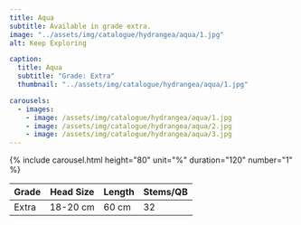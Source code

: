 ```yaml
---
title: Aqua
subtitle: Available in grade extra.
image: "../assets/img/catalogue/hydrangea/aqua/1.jpg"
alt: Keep Exploring

caption: 
  title: Aqua
  subtitle: "Grade: Extra"
  thumbnail: "../assets/img/catalogue/hydrangea/aqua/1.jpg"

carousels:
  - images: 
    - image: /assets/img/catalogue/hydrangea/aqua/1.jpg
    - image: /assets/img/catalogue/hydrangea/aqua/2.jpg
    - image: /assets/img/catalogue/hydrangea/aqua/3.jpg
---
```


{% include carousel.html height="80" unit="%" duration="120" number="1" %}

| Grade | Head Size | Length | Stems/QB |
|-------|-----------|--------|----------|
| Extra |  18-20 cm | 60 cm  |    32    |